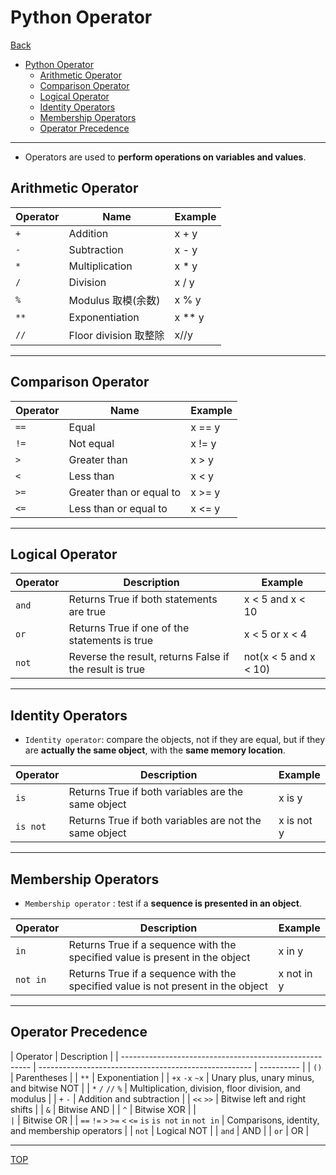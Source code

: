 # Python Operator

[Back](../index.md)

- [Python Operator](#python-operator)
  - [Arithmetic Operator](#arithmetic-operator)
  - [Comparison Operator](#comparison-operator)
  - [Logical Operator](#logical-operator)
  - [Identity Operators](#identity-operators)
  - [Membership Operators](#membership-operators)
  - [Operator Precedence](#operator-precedence)

---

- Operators are used to **perform operations on variables and values**.

## Arithmetic Operator

| Operator | Name                  | Example  |
| -------- | --------------------- | -------- |
| `+`      | Addition              | x + y    |
| `-`      | Subtraction           | x - y    |
| `*`      | Multiplication        | x \* y   |
| `/`      | Division              | x / y    |
| `%`      | Modulus 取模(余数)    | x % y    |
| `**`     | Exponentiation        | x \*\* y |
| `//`     | Floor division 取整除 | x//y     |

---

## Comparison Operator

| Operator | Name                     | Example |
| -------- | ------------------------ | ------- |
| `==`     | Equal                    | x == y  |
| `!=`     | Not equal                | x != y  |
| `>`      | Greater than             | x > y   |
| `<`      | Less than                | x < y   |
| `>=`     | Greater than or equal to | x >= y  |
| `<=`     | Less than or equal to    | x <= y  |

---

## Logical Operator

| Operator | Description                                             | Example               |
| -------- | ------------------------------------------------------- | --------------------- |
| `and`    | Returns True if both statements are true                | x < 5 and x < 10      |
| `or`     | Returns True if one of the statements is true           | x < 5 or x < 4        |
| `not`    | Reverse the result, returns False if the result is true | not(x < 5 and x < 10) |

---

## Identity Operators

- `Identity operator`: compare the objects, not if they are equal, but if they are **actually the same object**, with the **same memory location**.

| Operator | Description                                            | Example    |
| -------- | ------------------------------------------------------ | ---------- |
| `is`     | Returns True if both variables are the same object     | x is y     |
| `is not` | Returns True if both variables are not the same object | x is not y |

---

## Membership Operators

- `Membership operator` : test if a **sequence is presented in an object**.

| Operator | Description                                                                      | Example    |
| -------- | -------------------------------------------------------------------------------- | ---------- |
| `in`     | Returns True if a sequence with the specified value is present in the object     | x in y     |
| `not in` | Returns True if a sequence with the specified value is not present in the object | x not in y |

---

## Operator Precedence

| Operator                                                | Description                                           |
| ------------------------------------------------------- | ----------------------------------------------------- | ---------- |
| `()`                                                    | Parentheses                                           |
| `**`                                                    | Exponentiation                                        |
| `+x` `-x` `~x`                                          | Unary plus, unary minus, and bitwise NOT              |
| `*` `/` `//` `%`                                        | Multiplication, division, floor division, and modulus |
| `+` `-`                                                 | Addition and subtraction                              |
| `<<` `>>`                                               | Bitwise left and right shifts                         |
| `&`                                                     | Bitwise AND                                           |
| `^`                                                     | Bitwise XOR                                           |
| `                                                       | `                                                     | Bitwise OR |
| `==` `!=` `>` `>=` `<` `<=` `is` `is not` `in` `not in` | Comparisons, identity, and membership operators       |
| `not`                                                   | Logical NOT                                           |
| `and`                                                   | AND                                                   |
| `or`                                                    | OR                                                    |

---

[TOP](#python-operator)
